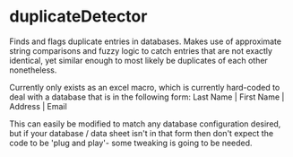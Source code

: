 # duplicateDetector
Finds and flags duplicate entries in databases. Makes use of approximate string comparisons and fuzzy logic to catch entries that are not exactly identical, yet similar enough to most likely be duplicates of each other nonetheless.

Currently only exists as an excel macro, which is currently hard-coded to deal with a database that is in the following form:
        Last Name | First Name | Address | Email

This can easily be modified to match any database configuration desired, but if your database / data sheet isn't in that form then don't expect the code to be 'plug and play'- some tweaking is going to be needed.
